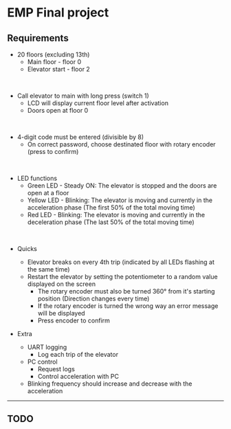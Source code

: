 # EMP Final project

## Requirements
- 20 floors (excluding 13th)
    - Main floor - floor 0
    - Elevator start - floor 2

<br>

- Call elevator to main with long press (switch 1)
    - LCD will display current floor level after activation
    - Doors open at floor 0

<br>

- 4-digit code must be entered (divisible by 8)
    - On correct password, choose destinated floor with rotary encoder (press to confirm)

<br>

- LED functions
    - Green LED - Steady ON: The elevator is stopped and the doors are open at a floor
    - Yellow LED - Blinking: The elevator is moving and currently in the acceleration phase (The first 50% of the total moving time)
    - Red LED - Blinking: The elevator is moving and currently in the deceleration phase (The last 50% of the total moving time)

<br>

- Quicks
  - Elevator breaks on every 4th trip (indicated by all LEDs flashing at the same time)
  - Restart the elevator by setting the potentiometer to a random value displayed on the screen
    - The rotary encoder must also be turned 360° from it's starting position (Direction changes every time)
    - If the rotary encoder is turned the wrong way an error message will be displayed
    - Press encoder to confirm

- Extra
  - UART logging
    - Log each trip of the elevator
  - PC control 
    - Request logs
    - Control acceleration with PC
  - Blinking frequency should increase and decrease with the acceleration
  
---

## TODO

